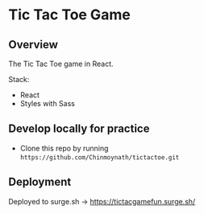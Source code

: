 # Tic Tac Toe Game

## Overview

The Tic Tac Toe game in React.

Stack:

- React
- Styles with Sass

## Develop locally for practice

- Clone this repo by running `https://github.com/Chinmoynath/tictactoe.git`


## Deployment

Deployed to surge.sh -> https://tictacgamefun.surge.sh/